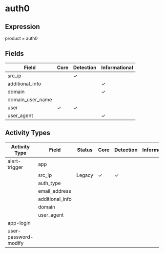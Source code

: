 auth0
=====

Expression
----------

product = auth0

Fields
------

| Field            | Core     | Detection | Informational |
| ---------------- | -------- | --------- | ------------- |
| src_ip           |          | &#10003;  |               |
| additional_info  |          |           | &#10003;      |
| domain           |          |           | &#10003;      |
| domain_user_name |          |           |               |
| user             | &#10003; | &#10003;  |               |
| user_agent       |          |           | &#10003;      |

Activity Types
--------------

| Activity Type        | Field           | Status | Core     | Detection | Informational |
| -------------------- | --------------- | ------ | -------- | --------- | ------------- |
| alert-trigger        | app             |        |          |           |               |
|                      | src_ip          | Legacy | &#10003; | &#10003;  |               |
|                      | auth_type       |        |          |           |               |
|                      | email_address   |        |          |           |               |
|                      | additional_info |        |          |           |               |
|                      | domain          |        |          |           |               |
|                      | user_agent      |        |          |           |               |
| app-login            |                 |        |          |           |               |
| user-password-modify |                 |        |          |           |               |

